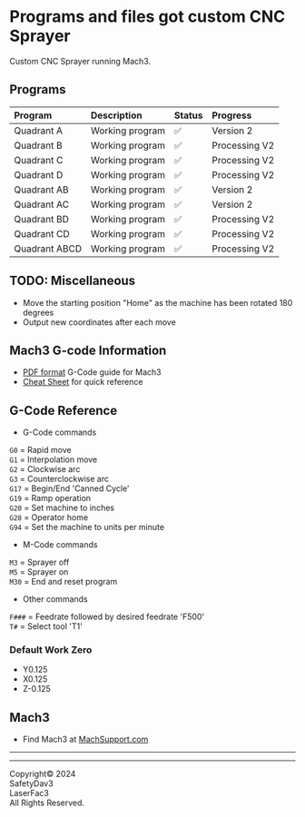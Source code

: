 # Programs and files got custom CNC Sprayer

Custom CNC Sprayer running Mach3.

## Programs

| Program       | Description     | Status | Progress      |
| :------------ | :-------------- | :----- | :------------ |
| Quadrant A    | Working program | ✅     | Version 2     |
| Quadrant B    | Working program | ✅     | Processing V2 |
| Quadrant C    | Working program | ✅     | Processing V2 |
| Quadrant D    | Working program | ✅     | Processing V2 |
| Quadrant AB   | Working program | ✅     | Version 2     |
| Quadrant AC   | Working program | ✅     | Version 2     |
| Quadrant BD   | Working program | ✅     | Processing V2 |
| Quadrant CD   | Working program | ✅     | Processing V2 |
| Quadrant ABCD | Working program | ✅     | Processing V2 |

## TODO: Miscellaneous

- Move the starting position "Home" as the machine has been rotated 180 degrees
- Output new coordinates after each move

## Mach3 G-code Information

- [PDF format](https://machmotion.com/documentation/Software/Mach3/Mach3%20G-Code%20Manual.pdf) G-Code guide for Mach3
- [Cheat Sheet](https://www.cnczone.com/forums/attachments/2/4/5/7/8/2/171224.attach) for quick reference

## G-Code Reference

- G-Code commands

`G0` = Rapid move </br>
`G1` = Interpolation move </br>
`G2` = Clockwise arc </br>
`G3` = Counterclockwise arc </br>
`G17` = Begin/End 'Canned Cycle' </br>
`G19` = Ramp operation </br>
`G20` = Set machine to inches </br>
`G28` = Operator home </br>
`G94` = Set the machine to units per minute </br>

- M-Code commands

`M3` = Sprayer off </br>
`M5` = Sprayer on </br>
`M30` = End and reset program </br>

- Other commands

`F###` = Feedrate followed by desired feedrate 'F500' </br>
`T#` = Select tool 'T1' </br>

### Default Work Zero

- Y0.125
- X0.125
- Z-0.125

## Mach3

- Find Mach3 at [MachSupport.com](https://www.machsupport.com/software/mach3/)

---

---

Copyright©️ 2024 </br>
SafetyDav3 </br>
LaserFac3 </br>
All Rights Reserved. </br>
